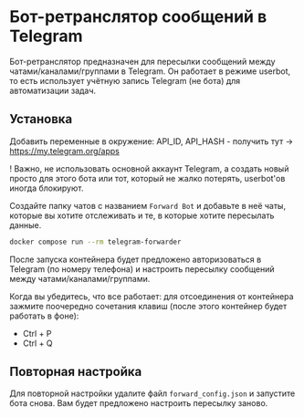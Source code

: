 # Бот-ретранслятор сообщений в Telegram

Бот-ретранслятор предназначен для пересылки сообщений между чатами/каналами/группами в Telegram. Он работает в режиме userbot, то есть использует учётную запись Telegram (не бота) для автоматизации задач.

## Установка

Добавить переменные в окружение:
    API_ID, API_HASH - получить тут -> <https://my.telegram.org/apps>

! Важно, не использовать основной аккаунт Telegram, а создать новый просто для этого бота или тот, который не жалко потерять, userbot'ов иногда блокируют.

Создайте папку чатов с названием `Forward Bot` и добавьте в неё чаты, которые вы хотите отслеживать и те, в которые хотите пересылать данные.

```bash
docker compose run --rm telegram-forwarder
```

После запуска контейнера будет предложено авторизоваться в Telegram (по номеру телефона) и настроить пересылку сообщений между чатами/каналами/группами.

Когда вы убедитесь, что все работает: для отсоединения от контейнера зажмите поочередно сочетания клавиш (после этого контейнер будет работать в фоне):

- Ctrl + P
- Ctrl + Q

## Повторная настройка

Для повторной настройки удалите файл `forward_config.json` и запустите бота снова. Вам будет предложено настроить пересылку заново.
